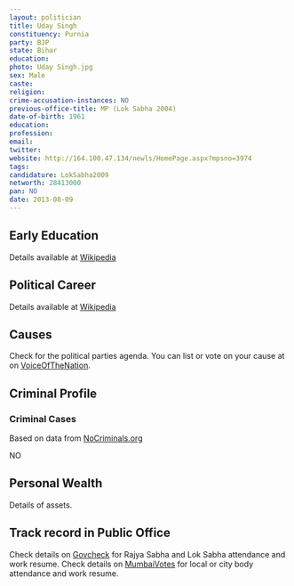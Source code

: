 ```yaml
---
layout: politician
title: Uday Singh
constituency: Purnia 
party: BJP
state: Bihar
education: 
photo: Uday Singh.jpg
sex: Male
caste: 
religion: 
crime-accusation-instances: NO
previous-office-title: MP (Lok Sabha 2004)
date-of-birth: 1961
education:  
profession: 
email: 
twitter:
website: http://164.100.47.134/newls/HomePage.aspx?mpsno=3974
tags: 
candidature: LokSabha2009
networth: 28413000
pan: NO
date: 2013-08-09
---
```


## Early Education
Details available at [Wikipedia](http://www.wikipedia.org/wiki/)

## Political Career
Details available at [Wikipedia](http://www.wikipedia.org/wiki/)

## Causes 
Check for the political parties agenda. You can list or vote on your cause at on [VoiceOfTheNation](http://www.voiceofthenation.org).

## Criminal Profile

### Criminal Cases
Based on data from [NoCriminals.org](http://www.nocriminals.org)

NO

## Personal Wealth
Details of assets.

## Track record in Public Office
Check details on [Govcheck](http://www.govcheck.org) for Rajya Sabha and Lok Sabha attendance and work resume. Check details on [MumbaiVotes](http://www.mumbaivotes.org) for local or city body attendance and work resume.
		